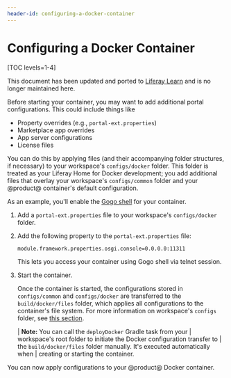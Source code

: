 ```yaml
---
header-id: configuring-a-docker-container
---
```


# Configuring a Docker Container

[TOC levels=1-4]

<aside class="alert alert-info">
  <span class="wysiwyg-color-blue120">This document has been updated and ported to <a href="
https://learn.liferay.com/dxp/latest/en/building-applications/tooling/liferay-workspace/configuring-a-liferay-docker-container.html
">Liferay Learn</a> and is no longer maintained here.</span>
</aside>

Before starting your container, you may want to add additional portal
configurations. This could include things like

- Property overrides (e.g., `portal-ext.properties`)
- Marketplace app overrides
- App server configurations
- License files

You can do this by applying files (and their accompanying folder structures, if
necessary) to your workspace's `configs/docker` folder. This folder is treated
as your Liferay Home for Docker development; you add additional files that
overlay your workspace's `configs/common` folder and your @product@ container's
default configuration.

As an example, you'll enable the
[Gogo shell](/docs/7-2/customization/-/knowledge_base/c/using-the-felix-gogo-shell)
for your container.

1.  Add a `portal-ext.properties` file to your workspace's `configs/docker`
    folder.

2.  Add the following property to the `portal-ext.properties` file:

    ```properties
    module.framework.properties.osgi.console=0.0.0.0:11311
    ```

    This lets you access your container using Gogo shell via telnet session.

3.  Start the container.

    Once the container is started, the configurations stored in `configs/common`
    and `configs/docker` are transferred to the `build/docker/files` folder,
    which applies all configurations to the container's file system. For more
    information on workspace's `configs` folder, see
    [this section](/docs/7-2/reference/-/knowledge_base/r/liferay-workspace#testing-projects).

    | **Note:** You can call the `deployDocker` Gradle task from your
    | workspace's root folder to initiate the Docker configuration transfer to
    | the `build/docker/files` folder manually. It's executed automatically when
    | creating or starting the container.

You can now apply configurations to your @product@ Docker container.
